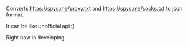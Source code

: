 Converts https://spys.me/proxy.txt and https://spys.me/socks.txt to json format. 

It can be like unofficial api :)

Right now in developing
